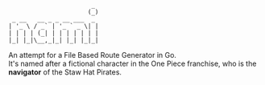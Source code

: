 ```
                       _
                      (_)
 _ __   __ _ _ __ ___  _
| '_ \ / _` | '_ ` _ \| |
| | | | (_| | | | | | | |
|_| |_|\__,_|_| |_| |_|_|
```

An attempt for a File Based Route Generator in Go. <br/>
It's named after a fictional character in the One Piece franchise, who is the **navigator** of the Staw Hat Pirates.
